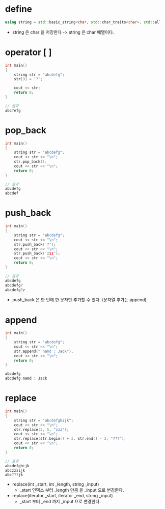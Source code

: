 # define

```c++
using string = std::basic_string<char, std::char_traits<char>, std::allocator<char>>;
```
- string 은 char 을 저장한다 -> string 은 char 배열이다.
# operator \[ ]

```c++
int main()
{
	string str = "abcdefg";
	str[3] = '?';

	cout << str;
	return 0;
}
```

```c++
// 결과
abc?efg
```

# pop_back

```c++
int main()
{
	string str = "abcdefg";
	cout << str << "\n";
	str.pop_back();
	cout << str << "\n";
	return 0;
}
```

```c++
// 결과
abcdefg
abcdef
```

# push_back

```c++
int main()
{
	string str = "abcdefg";
	cout << str << "\n";
	str.push_back('?');
	cout << str << "\n";
	str.push_back('zzz');
	cout << str << "\n";
	return 0;
}
```

```c++
// 결과
abcdefg
abcdefg?
abcdefg?z
```

- push_back 은 한 번에 한 문자만 추가할 수 있다. (문자열 추가는 append)

# append

```c++
int main()
{
	string str = "abcdefg";
	cout << str << "\n";
	str.append(" namd : Jack");
	cout << str << "\n";
	return 0;
}
```

```c++
abcdefg
abcdefg namd : Jack
```

# replace

```c++
int main()
{
	string str = "abcdefghijk";
	cout << str << "\n";
	str.replace(3, 5, "zzz");
	cout << str << "\n";
	str.replace(str.begin() + 3, str.end() - 2, "???");
	cout << str << "\n";
	return 0;
}
```

```c++
// 결과
abcdefghijk
abczzzijk
abc???jk
```

- replace(int \_start, int \_length, string \_input)
	- \_start 인덱스 부터 \_length 만큼 을 \_input 으로 변경한다.
- replace(iterator \_start, iterator \_end, string \_input)
	- \_start 부터 \_end 까지 \_input 으로 변경한다.